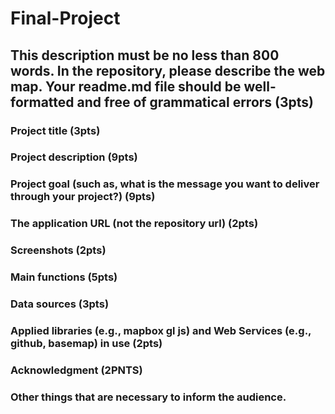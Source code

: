 # Final-Project
## This description must be no less than 800 words. In the repository, please describe the web map. Your readme.md file should be well-formatted and free of grammatical errors (3pts)
### Project title (3pts)
### Project description (9pts)
### Project goal (such as, what is the message you want to deliver through your project?) (9pts)
### The application URL (not the repository url) (2pts)
### Screenshots (2pts)
### Main functions (5pts)
### Data sources (3pts)
### Applied libraries (e.g., mapbox gl js) and Web Services (e.g., github, basemap) in use (2pts)
### Acknowledgment (2PNTS)
### Other things that are necessary to inform the audience.
